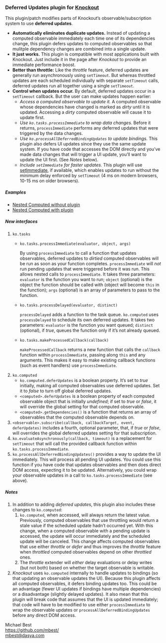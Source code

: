 ### **Deferred Updates** plugin for [Knockout](http://knockoutjs.com/)

This plugin/patch modifies parts of Knockout’s observable/subscription system to use **deferred updates**.

* **Automatically eliminates duplicate updates.** Instead of updating a computed observable immediately each time one of its dependencies change, this plugin defers updates to computed observables so that mulitple dependency changes are combined into a single update.
* **It just works.** This plugin is compatible with most applications built with Knockout. Just include it in the page after *Knockout* to provide an immediate performance boost.
* **Better than throttle:** Like the *throttle* feature, deferred updates are generally run asynchronously using `setTimeout`. But whereas throttled updates are each scheduled individually with separate `setTimeout` calls, deferred updates run all together using a single `setTimeout`.
* **Control when updates occur.** By default, deferred updates occur in a `setTimeout` callback. But the user can make updates happen earlier:
   * *Access a computed observable to update it.* A computed observable whose dependencies have changed is marked as *dirty* until it is updated. Accessing a *dirty* computed observable will cause it to update first.
   * *Use `ko.tasks.processImmediate` to wrap data changes.* Before it returns, `processImmediate` performs any deferred updates that were triggered by the data changes.
   * *Use `ko.processAllDeferredBindingUpdates` to update bindings.* This plugin also defers UI updates since they use the same update system. If you have code that accesses the DOM directly and you’ve made data changes that will trigger a UI update, you’ll want to update the UI first. (See *Notes* below).
   * *Include `setImmediate` for faster updates.* This plugin will use [setImmediate](https://github.com/NobleJS/setImmediate), if available, which enables updates to run without the minimum delay enforced by `setTimeout` (4 ms on modern browsers, 10-15 ms on older browsers).

##### Examples

* [Nested Computed without plugin](http://mbest.github.com/knockout-deferred-updates/examples/nested-computed-noplugin.html)
* [Nested Computed with plugin](http://mbest.github.com/knockout-deferred-updates/examples/nested-computed-plugin.html)

##### New interfaces

1. `ko.tasks`
   * `ko.tasks.processImmediate(evaluator, object, args)`

      By using `processImmediate` to call a function that updates observables, deferred updates to *dirtied* computed observables will be run as soon as your function completes. `processImmediate` will *not* run pending updates that were triggered before it was run. This allows nested calls to `processImmediate`. It takes three parameters: `evaluator` is the function you want to run; `object` (optional) is the object the function should be called with (object will become `this` in the function); `args` (optional) is an array of parameters to pass to the function.
   * `ko.tasks.processDelayed(evaluator, distinct)`

      `processDelayed` adds a function to the task queue. `ko.computed` uses `processDelayed` to schedule its own deferred updates. It takes two parameters: `evaluator` is the function you want queued; `distinct` (optional), if *true*, queues the function only if it’s not already queued.
   * `ko.tasks.makeProcessedCallback(callback)`

      `makeProcessedCallback` returns a new function that calls the `callback` function within `processImmediate`, passing along `this` and any arguments. This makes it easy to make existing callback functions (such as event handlers) use `processImmediate`.
2. `ko.computed`
   * `ko.computed.deferUpdates` is a boolean property. It’s set to *true* initially, making all computed observables use deferred updates. Set it to *false* to turn off global deferred updates.
   * `<computed>.deferUpdates` is a boolean property of each computed observable object that is initially *undefined*; if set to *true* or *false*, it will override the global setting for that computed observable.
   * `<computed>.getDependencies()` is a function that returns an array of observables that the computed observable depends on.
3. `<observable>.subscribe(callback, callbackTarget, event, deferUpdates)` includes a fourth, optional parameter, that, if *true* or *false*, will overrides the global deferred updates setting for that subscription.
4. `ko.evaluateAsynchronously(callback, timeout)` is a replacement for `setTimeout` that will call the provided callback function within `ko.tasks.processImmediate`.
5. `ko.processAllDeferredBindingUpdates()` provides a way to update the UI immediately. This will process all pending UI updates. You could use this function if you have code that updates observables and then does direct DOM access, expecting it to be updated. Alternatively, you could wrap your observable updates in a call to `ko.tasks.processImmediate` (see above).

##### Notes

1. In addition to adding *deferred updates*, this plugin also includes these changes to `ko.computed`:
   1. `ko.computed`, when accessed, will always return the latest value. Previously, computed observables that use throttling would return a stale value if the scheduled update hadn’t occurred yet. With this change, when a computed observable with a pending update is accessed, the update will occur immediately and the scheduled update will be canceled. This change affects computed observables that use either *throttle* or *defer* and thus improves the *throttle* feature when *throttled* computed observables depend on other *throttled* ones.
   2. The *throttle* extender will *either* delay evaluations or delay writes (but not both) based on whether the target observable is writable.
2. *Knockout* uses `ko.computed` internally to handle updates to bindings (so that updating an observable updates the UI). Because this plugin affects all computed observables, it defers binding updates too. This could be an advantage (fewer UI updates if bindings have multiple dependencies) or a disadvantage (slightly delayed updates). It also mean that this plugin will break code that assumes that the UI is updated immediately; that code will have to be modified to use either `processImmediate` to wrap the observable updates or  `processAllDeferredBindingUpdates` before any direct DOM access.

Michael Best<br>
https://github.com/mbest/<br>
mbest@dasya.com
